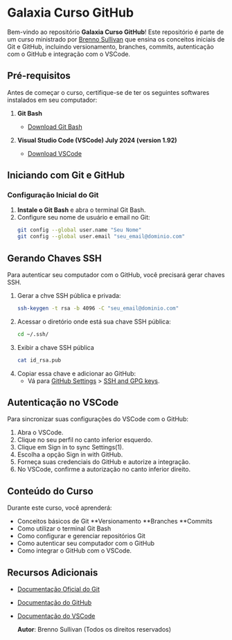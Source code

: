 # Galaxia Curso GitHub

Bem-vindo ao repositório **Galaxia Curso GitHub**! Este repositório é parte de um curso ministrado por [Brenno Sullivan](https://x.com/brennosullivan) que ensina os conceitos iniciais de Git e GitHub, incluindo versionamento, branches, commits, autenticação com o GitHub e integração com o VSCode.

## Pré-requisitos

Antes de começar o curso, certifique-se de ter os seguintes softwares instalados em seu computador:

1. **Git Bash**
   - [Download Git Bash](https://git-scm.com/downloads)

2. **Visual Studio Code (VSCode) July 2024 (version 1.92)**
   - [Download VSCode](https://code.visualstudio.com/Download)

## Iniciando com Git e GitHub

### Configuração Inicial do Git

1. **Instale o Git Bash** e abra o terminal Git Bash.
2. Configure seu nome de usuário e email no Git:
   ```bash
   git config --global user.name "Seu Nome"
   git config --global user.email "seu_email@dominio.com"


## Gerando Chaves SSH

Para autenticar seu computador com o GitHub, você precisará gerar chaves SSH.

1. Gerar a chve SSH pública e privada:
   ``` bash
   ssh-keygen -t rsa -b 4096 -C "seu_email@dominio.com"

2. Acessar o diretório onde está sua chave SSH pública:
   ```bash
   cd ~/.ssh/

3. Exibir a chave SSH pública
   ```bash
   cat id_rsa.pub

4. Copiar essa chave e adicionar ao GitHub:
   * Vá para [GitHub Settings](https://github.com/settings/keys) > [SSH and GPG keys](https://github.com/settings/keys).
  

## Autenticação no VSCode
Para sincronizar suas configurações do VSCode com o GitHub:

1. Abra o VSCode.
2. Clique no seu perfil no canto inferior esquerdo.
3. Clique em Sign in to sync Settings(1).
4. Escolha a opção Sign in with GitHub.
5. Forneça suas credenciais do GitHub e autorize a integração.
6. No VSCode, confirme a autorização no canto inferior direito.

   
## Conteúdo do Curso
Durante este curso, você aprenderá:

* Conceitos básicos de Git
  **Versionamento
  **Branches
  **Commits
* Como utilizar o terminal Git Bash
* Como configurar e gerenciar repositórios Git
* Como autenticar seu computador com o GitHub
* Como integrar o GitHub com o VSCode.

## Recursos Adicionais

* [Documentação Oficial do Git](https://git-scm.com/doc)
* [Documentação do GitHub](https://docs.github.com/pt)
* [Documentação do VSCode](https://code.visualstudio.com/docs)

  **Autor**: Brenno Sullivan (Todos os direitos reservados)


